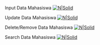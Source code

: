 Input Data Mahasiswa
[![N|Solid](https://github.com/rizkiaulia18/rizkiaulia/blob/master/2021-05-28_153950.png)](https://github.com/rizkiaulia18/rizkiaulia/blob/master/2021-05-28_153950.png)

Update Data Mahasiswa
[![N|Solid](https://github.com/rizkiaulia18/rizkiaulia/blob/master/2021-05-28_154300.png)](https://github.com/rizkiaulia18/rizkiaulia/blob/master/2021-05-28_154300.png)

Delete/Remove Data Mahasiswa
[![N|Solid](https://github.com/rizkiaulia18/rizkiaulia/blob/master/2021-05-28_154330.png)](https://github.com/rizkiaulia18/rizkiaulia/blob/master/2021-05-28_154330.png)

Search Data Mahasiswa
[![N|Solid](https://github.com/rizkiaulia18/rizkiaulia/blob/master/2021-05-28_154343.png)](https://github.com/rizkiaulia18/rizkiaulia/blob/master/2021-05-28_154343.png)